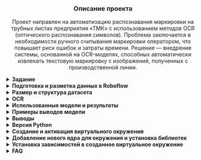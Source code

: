 <h3 align="center">Описание проекта</h3>
<p align="center">
Проект направлен на автоматизацию распознавания маркировки на трубных листах предприятия «ТМК» с использованием методов OCR (оптического распознавания символов).  
Проблема заключается в необходимости ручного считывания маркировки оператором, что повышает риск ошибок и затраты времени.  
Решение — внедрение системы, основанной на OCR-моделях, способных автоматически извлекать текстовую маркировку с изображений, полученных с производственной линии.
</p>

<details>
<summary><b>Задание</b>
</summary>
<strong>📌 Создание системы автоматического считывания маркировки продукции.<br>
&nbsp;&nbsp;&nbsp;&nbsp;&nbsp;&nbsp;Буквенные и цифровые изображения (Computer Vision)</strong></summary>

На основании составленного **Технического задания** на первом этапе, а также переданного видеоматериала (файл, содержащий запись с камеры на этапе подачи листа в работу), необходимо выполнить следующие шаги:


---

### 🔧 Этапы выполнения:

1. **Проанализировать полученный файл.**  
   Ознакомиться с содержимым видеозаписи, определить структуру и особенности кадров.

2. **Выделить необходимые фотофрагменты из видео**  
   — на основании описанных в ТЗ гипотез определить ключевые моменты, на которых присутствует маркировка листа,  
   — извлечь изображения из соответствующих кадров.

3. **Подготовить разметку фрагментов**  
   — разметить изображения согласно формату, подходящему для задачи оптического распознавания маркировки (OCR),  
   — использовать соответствующие инструменты разметки (например, CVAT, LabelImg и др.).

4. **Выбрать одну из библиотек, содержащих предобученные модели машинного зрения**  
   — например: `YOLOv8`, `Tesseract OCR`, `Detectron2`, `MMDetection`,  
   — обосновать выбор.

5. **Подготовить дообучающий набор данных**  
   — разделить размеченные данные на тренировочную, валидационную и тестовую выборки,  
   — выполнить аугментацию при необходимости.

6. **Провести обучение и проверить качество полученного решения**  
   — запустить обучение модели,  
   — протестировать её на валидационной выборке,  
   — оценить качество с помощью соответствующих метрик (например, Precision, Recall, IoU, mAP).

---

### 📦 Итоговые материалы (в составе архива):

- 📄 **Описание выполненной работы** — в любом читаемом формате (например, `.docx` или `.pdf`);
- 🧠 **Исходный код** — содержащий реализацию всех этапов (например, `.ipynb`, если работа велась в Jupyter Lab);
- 🖼️ **Выделенные изображения** — извлечённые из видеоматериала;
- 🏷️ **Файлы с разметкой** — в формате, пригодном для обучения модели (например, `.xml`, `.json`, `.txt`);
- 🤖 **Обученная модель** — сохранённая в виде файла (например, `.pt`, `.pth`, `.onnx`).

---

💡 При необходимости, можно добавить блок с описанием используемых инструментов, гипотез из ТЗ или визуальными примерами.

</details>
<details>
<summary><strong>Подготовка и разметка данных в Roboflow</strong></summary>

**Roboflow** — это онлайн-платформа для загрузки, аннотирования и предварительной обработки изображений в задачах компьютерного зрения.  
Сервис доступен по ссылке: [https://roboflow.com](https://roboflow.com)

В рамках подготовки к разметке была создана рабочая область в Roboflow, куда по отдельности были загружены папки с изображениями листов, относящимися к каждому из производителей.

Для изображений, относящихся к предприятию **"1"**, были определены и размечены следующие классы, соответствующие структуре маркировки:
- `0_Zavod` — наименование поставщика  
- `1_Marka` — марка стали  
- `2_God` — год плавки  
- `3_Plavka` — номер плавки  
- `4_Partiya` — номер партии  
- `5_Nomer` — номер листа  
- `6_Razmer` — размеры листа  

📎 [Изображения поставщика 1 (Google Drive)](https://drive.google.com/file/d/1qVrk_HTy1LKkhCtCmF3Pzx7zxmfB_DTg/view?usp=sharing)

Для изображений маркировки продукции предприятия **"2"** были заданы следующие классы:
- `0_position` — позиция заказа  
- `1_zakaz` — номер заказа  
- `1_Marka` — марка стали  
- `3_Plavka` — номер плавки  
- `4_Partiya` — номер партии  
- `5_Nomer` — номер листа  
- `6_Razmer` — размеры листа  
- `Yglerod` — углеродный эквивалент  
- `stoikost` — параметр стойкости при сварке  

📎 [Изображения поставщика 2 (Google Drive)](https://drive.google.com/file/d/1Z634fmgwNvXJX9jcAMY2QhqUoUUV_SpP/view?usp=sharing)

</details>

<details>
<summary><strong>Размер и структура датасета</summary>strong></summary>

Для обучения и оценки модели все данные из каждой папки были разделены на три выборки:
- **Обучающая (train)** — используется для непосредственного обучения модели  
- **Валидационная (valid)** — служит для подбора параметров и контроля качества в процессе обучения  
- **Тестовая (test)** — используется для финальной оценки качества модели  

**Распределение данных** выполнено в пропорции **70 % / 15 % / 15 %**, что является общепринятой практикой в задачах компьютерного зрения.

После предварительного разбиения внутри каждой папки, изображения были объединены в общие выборки, соответствующие заданному распределению.

**Общий объём датасета** составил **1532 изображения**, из которых:
- **920** — от поставщика **"1"**
- **612** — от поставщика **"2"**

После объединения и разбиения данные распределились следующим образом:
- **1076** изображений — обучающая выборка  
- **228** изображений — валидационная выборка  
- **228** изображений — тестовая выборка

**Аугментация данных**

Для повышения качества обучения и увеличения разнообразия обучающей выборки была применена **аугментация изображений**.  
Применённые трансформации:
- Повороты на 90°  
- Случайные угловые повороты в пределах **±15°**  
- Изменение яркости (**±20%**) и контраста (**±15%**)  
- Добавление шума (искажения до **0,5%** пикселей)

📁 **[Dataset (Google Drive)](https://drive.google.com/drive/folders/1dzYKrWyrlbGBQqZ1dfWyEEQZ62XtXs0A?usp=sharing)**

</details>
<details>
<summary><strong>OCR</strong></summary>

**OCR (Optical Character Recognition)** — это технология оптического распознавания текста на изображениях.

Она позволяет "перевести" изображённый текст (например, на фотографии, скане документа или кадре с камеры) в **машиночитаемый формат** (строку символов).

OCR используется в задачах:
- считывания маркировки с продукции на производстве;
- распознавания текста на документах;
- автоматического ввода данных из изображений и PDF.

В нашем проекте OCR применяется для **распознавания буквенно-цифровых маркировок**, полученных после сегментации с помощью нейросетевых моделей (например, YOLO).

</details>
<details>
<summary><strong>Использованные модели и результаты</strong></summary>

В рамках проекта были протестированы несколько нейросетевых моделей детекции:

- **YOLOv8n** — наименьшая по размеру, обеспечивает высокую скорость обработки, но уступает в точности;
- **YOLOv8s** — сбалансированная модель с хорошим качеством распознавания и высокой скоростью работы;
- **YOLOv8m** — более тяжёлая и точная модель, но требует больше вычислительных ресурсов;
- **YOLOv8l** — самая крупная из протестированных, обеспечивает **наилучшие результаты по точности и полноте**, но требует больше ресурсов при обучении и инференсе.

📈 **Результаты YOLOv8l**:
- **Box Precision (P)**: `0.974` — высокая точность предсказаний;
- **Box Recall (R)**: `0.982` — высокая полнота (модель практически не пропускает маркировку).

### Тестирование предобученных OCR-моделей

В рамках проекта были протестированы несколько предобученных моделей, предназначенных для **распознавания текста на изображениях**:

- 🔸 **EasyOCR (ru)** — для распознавания текста на русском языке;
- 🔸 **TrOCR-base-ru** — модель от Microsoft (`trocr-base-printed`), дообученная на русском (HuggingFace);
- 🔸 **TrOCR-base-printed** — оригинальная версия модели Microsoft;
- 🔸 **EasyOCR (ru+en)** — версия, поддерживающая и русский, и английский языки.

---


Модели проверялись выборочно на ряде изображений. Цель — определить, выдают ли они **вменяемый результат на первом приближении**. Использовалась предварительная **предобработка изображений** из соответствующего раздела.

---





### 🔗 Ссылки на сохранённые веса моделей (Google Drive):

- [EasyOCR (ru+en)](https://drive.google.com/file/d/1bG-dFGdwnUtrEbKTguqeRIn-7I2uPyUA/view?usp=sharing)

</details>
<details>
<summary><strong>Примеры выводов модели</strong></summary>

### 📍 Детекция с использованием YOLO

**🔗Пример работы модели детекции (YOLO), выделяющей зону маркировки на изображении:**

<img src="https://drive.google.com/uc?export=view&id=1igoJI3RrPphTYL0JTgO_fDJH_zEXT5SR" alt="YOLO Detection" width="600"/>

---

### 📄 Примеры работы моделей OCR

#### EasyOCR (ru)

**Исходное изображение:**  
<img src="https://drive.google.com/uc?export=view&id=16YGTwhcu6jRa2dlY4FXmlUO2XsUSklpy" alt="Исходник EasyOCR" width="400"/>

**Результат распознавания:**  
<img src="https://drive.google.com/uc?export=view&id=1mL3SUJTCaDuclLHsnOfPPIdvdrqZZt2_" alt="Результат EasyOCR ru" width="400"/>

---

#### TrOCR-base-ru

**Исходное изображение:**  
<img src="https://drive.google.com/uc?export=view&id=16YGTwhcu6jRa2dlY4FXmlUO2XsUSklpy" alt="Исходник TrOCR ru" width="400"/>

**Результат распознавания:**  
<img src="https://drive.google.com/uc?export=view&id=13m2Y1jxHJX7ddQdUlokTOcebHfR5ZDaL" alt="Результат TrOCR ru" width="400"/>

---

#### TrOCR-base-printed

**Результат распознавания:**  
<img src="https://drive.google.com/uc?export=view&id=16IphJkmq3FYUjBUUmLVuOEJibUdX-qq7" alt="TrOCR Printed Result" width="400"/>

---

### 🔧 Корректировка предобработки

После начальных тестов было выявлено, что **качество распознавания в большей степени зависит от предобработки**, чем от выбора модели.

Предобработка была скорректирована, и повторное тестирование **модели EasyOCR (ru+en)** на обновлённых изображениях показало улучшения.

Например, изображение:  
`Труба №30760 Плавка №2023-В306000 Лист №190702000.jpg`  
было распознано достаточно точно.

❗ Однако стабильность результата остаётся низкой — модель чувствительна к качеству входного изображения.

- 📜 **Код изменения предобработки:**  
     <img src="https://drive.google.com/uc?export=view&id=1OaQI05Qe_TVmWGCqGkvjp4NnaS3mcf7n" alt="Код предобработки" width="600"/>


- 🖼️ **Фото после предобработки:**    
  <img src="https://drive.google.com/uc?export=view&id=1WDFTlw-9xRnQvTEQHQw_r1oPZU3bRU47" alt="Фото после предобработки" width="400"/>

---

### ✅ Лучшие результаты

На текущем этапе **лучшие результаты показала модель EasyOCR (ru+en)**.

<img src="https://drive.google.com/uc?export=view&id=1vTnnkPpZS8uM1XVGkeWK_JfWEkLGcEpE" alt="EasyOCR ru+en Final Result" width="400"/>

---

</details>
<details>
<summary><strong>Выводы</strong></summary>


В рамках проекта были протестированы несколько предобученных моделей, предназначенных для распознавания текста на изображениях:

 **- EasyOCR (ru)**  
 **- EasyOCR (ru+en)**  
 **- TrOCR-base-ru**  
 **- TrOCR-base-printed**

По итогам сравнительного анализа **лучшие результаты показала модель EasyOCR (ru+en)**, особенно при использовании обновлённой предобработки изображений.  
Тем не менее, стабильность распознавания остаётся чувствительной к качеству входных данных.

---

### 🚀 Возможные направления для улучшения

1. **Классификация изображений по качеству** — автоматическое определение характеристик изображения и выбор соответствующей предобработки.
2. **Адаптивное использование моделей** — применение разных OCR-моделей в зависимости от структуры или типа изображения.
3. **Дообучение модели на реальных данных** — обучение модели на собственных примерах с учётом специфики шрифтов, фона и освещения, что может значительно повысить точность (требует аннотированных данных и вычислительных ресурсов).



---

</details>
<details><summary><b>Версия Python</b></summary>   
Python 3.12.3  
  
</details>   
  
<details><summary><b>Создание и активация виртуального окружения</b></summary>  
  
`python3 -m venv cv_env`  
`source cv_env/bin/activate`  
  
</details> 

<details><summary><b>Добавление нового ядра для окружения и установка библиотек</b></summary> 

`pip3 install jupyter`  
`pip3 install ipykernel`  
`python3 -m ipykernel install --user --name=cv_env --display-name "Python 3.12 (cv_env)"`   
  
После этой команды виртуальное окружение cv_env будет доступно в Jupyter Notebook и мы можем выбрать его при создании или открытии ноутбука  

</details> 

<details><summary><b>Установка зависимостей в созданное виртуальное окружение</b></summary> 
  
`pip3 install -r requirements.txt`  
  
</details>

<details><summary><b>FAQ</b></summary>  
     
В самом начале у меня есть папка datasets с папками `test`, `train` и `val`, причем содержание `train` и `val` - одинаковое.
  
В `datasets/test` - только картинки (без подпапок)
  
В `datasets/train` (и аналогично `datasets/val`) - подпапки `images` (с фотографиями в формате .jpg) и `labels` (с labels в формате .txt). В текстовых файлах формат аннотаций YOLO (разметка прямоугольником MakeSense): `<object-class> <x_center> <y_center> <width> <height>`  
  
**ВАЖНО:**  наличие любых других папок в datasets сломает код!
  
</details> 
